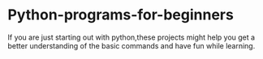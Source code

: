 # Python-programs-for-beginners
If you are just starting out with python,these projects might help you get a better understanding of the basic commands and have fun while learning.
